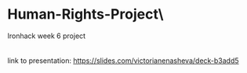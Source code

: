 # Human-Rights-Project\
Ironhack week 6 project\
\
\
link to presentation: https://slides.com/victorianenasheva/deck-b3add5
